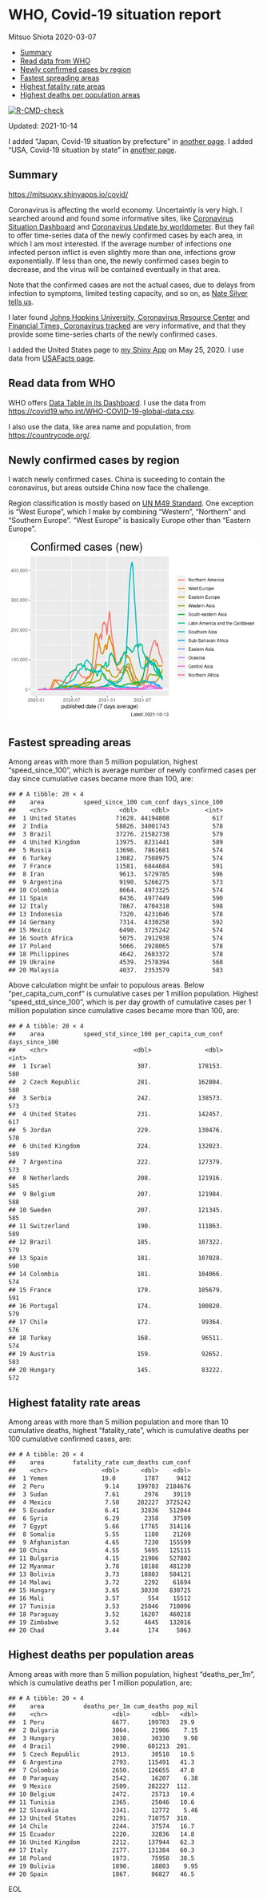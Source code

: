 WHO, Covid-19 situation report
================
Mitsuo Shiota
2020-03-07

-   [Summary](#summary)
-   [Read data from WHO](#read-data-from-who)
-   [Newly confirmed cases by region](#newly-confirmed-cases-by-region)
-   [Fastest spreading areas](#fastest-spreading-areas)
-   [Highest fatality rate areas](#highest-fatality-rate-areas)
-   [Highest deaths per population
    areas](#highest-deaths-per-population-areas)

<!-- badges: start -->

[![R-CMD-check](https://github.com/mitsuoxv/covid/workflows/R-CMD-check/badge.svg)](https://github.com/mitsuoxv/covid/actions)
<!-- badges: end -->

Updated: 2021-10-14

I added “Japan, Covid-19 situation by prefecture” in [another
page](Japan.md). I added “USA, Covid-19 situation by state” in [another
page](USA.md).

## Summary

<https://mitsuoxv.shinyapps.io/covid/>

Coronavirus is affecting the world economy. Uncertaintiy is very high. I
searched around and found some informative sites, like [Coronavirus
Situation
Dashboard](https://who.maps.arcgis.com/apps/opsdashboard/index.html#/c88e37cfc43b4ed3baf977d77e4a0667)
and [Coronavirus Update by
worldometer](https://www.worldometers.info/coronavirus/). But they fail
to offer time-series data of the newly confirmed cases by each area, in
which I am most interested. If the average number of infections one
infected person inflict is even slightly more than one, infections grow
exponentially. If less than one, the newly confirmed cases begin to
decrease, and the virus will be contained eventually in that area.

Note that the confirmed cases are not the actual cases, due to delays
from infection to symptoms, limited testing capacity, and so on, as
[Nate Silver tells
us](https://fivethirtyeight.com/features/coronavirus-case-counts-are-meaningless/).

I later found [Johns Hopkins University, Coronavirus Resource
Center](https://coronavirus.jhu.edu/) and [Financial Times, Coronavirus
tracked](https://www.ft.com/content/a26fbf7e-48f8-11ea-aeb3-955839e06441)
are very informative, and that they provide some time-series charts of
the newly confirmed cases.

I added the United States page to [my Shiny
App](https://mitsuoxv.shinyapps.io/covid/) on May 25, 2020. I use data
from [USAFacts
page](https://usafacts.org/visualizations/coronavirus-covid-19-spread-map/).

## Read data from WHO

WHO offers [Data Table in its Dashboard](https://covid19.who.int/table).
I use the data from
<https://covid19.who.int/WHO-COVID-19-global-data.csv>.

I also use the data, like area name and population, from
<https://countrycode.org/>.

## Newly confirmed cases by region

I watch newly confirmed cases. China is suceeding to contain the
coronavirus, but areas outside China now face the challenge.

Region classification is mostly based on [UN M49
Standard](https://unstats.un.org/unsd/methodology/m49/). One exception
is “West Europe”, which I make by combining “Western”, “Northern” and
“Southern Europe”. “West Europe” is basically Europe other than “Eastern
Europe”.

![](README_files/figure-gfm/chart-1.png)<!-- -->

## Fastest spreading areas

Among areas with more than 5 million population, highest
“speed\_since\_100”, which is average number of newly confirmed cases
per day since cumulative cases became more than 100, are:

    ## # A tibble: 20 × 4
    ##    area           speed_since_100 cum_conf days_since_100
    ##    <chr>                    <dbl>    <dbl>          <int>
    ##  1 United States           71628. 44194808            617
    ##  2 India                   58826. 34001743            578
    ##  3 Brazil                  37276. 21582738            579
    ##  4 United Kingdom          13975.  8231441            589
    ##  5 Russia                  13696.  7861681            574
    ##  6 Turkey                  13082.  7508975            574
    ##  7 France                  11581.  6844684            591
    ##  8 Iran                     9613.  5729785            596
    ##  9 Argentina                9190.  5266275            573
    ## 10 Colombia                 8664.  4973325            574
    ## 11 Spain                    8436.  4977449            590
    ## 12 Italy                    7867.  4704318            598
    ## 13 Indonesia                7320.  4231046            578
    ## 14 Germany                  7314.  4330258            592
    ## 15 Mexico                   6490.  3725242            574
    ## 16 South Africa             5075.  2912938            574
    ## 17 Poland                   5066.  2928065            578
    ## 18 Philippines              4642.  2683372            578
    ## 19 Ukraine                  4539.  2578394            568
    ## 20 Malaysia                 4037.  2353579            583

Above calculation might be unfair to populous areas. Below
“per\_capita\_cum\_conf” is cumulative cases per 1 million population.
Highest “speed\_std\_since\_100”, which is per day growth of cumulative
cases per 1 million population since cumulative cases became more than
100, are:

    ## # A tibble: 20 × 4
    ##    area           speed_std_since_100 per_capita_cum_conf days_since_100
    ##    <chr>                        <dbl>               <dbl>          <int>
    ##  1 Israel                        307.             178153.            580
    ##  2 Czech Republic                281.             162804.            580
    ##  3 Serbia                        242.             138573.            573
    ##  4 United States                 231.             142457.            617
    ##  5 Jordan                        229.             130476.            570
    ##  6 United Kingdom                224.             132023.            589
    ##  7 Argentina                     222.             127379.            573
    ##  8 Netherlands                   208.             121916.            585
    ##  9 Belgium                       207.             121984.            588
    ## 10 Sweden                        207.             121345.            585
    ## 11 Switzerland                   190.             111863.            589
    ## 12 Brazil                        185.             107322.            579
    ## 13 Spain                         181.             107028.            590
    ## 14 Colombia                      181.             104066.            574
    ## 15 France                        179.             105679.            591
    ## 16 Portugal                      174.             100820.            579
    ## 17 Chile                         172.              99364.            576
    ## 18 Turkey                        168.              96511.            574
    ## 19 Austria                       159.              92652.            583
    ## 20 Hungary                       145.              83222.            572

## Highest fatality rate areas

Among areas with more than 5 million population and more than 10
cumulative deaths, highest “fatality\_rate”, which is cumulative deaths
per 100 cumulative confirmed cases, are:

    ## # A tibble: 20 × 4
    ##    area        fatality_rate cum_deaths cum_conf
    ##    <chr>               <dbl>      <dbl>    <dbl>
    ##  1 Yemen               19.0        1787     9412
    ##  2 Peru                 9.14     199703  2184676
    ##  3 Sudan                7.61       2976    39119
    ##  4 Mexico               7.58     282227  3725242
    ##  5 Ecuador              6.41      32836   512044
    ##  6 Syria                6.29       2358    37509
    ##  7 Egypt                5.66      17765   314116
    ##  8 Somalia              5.55       1180    21269
    ##  9 Afghanistan          4.65       7230   155599
    ## 10 China                4.55       5695   125115
    ## 11 Bulgaria             4.15      21906   527802
    ## 12 Myanmar              3.78      18188   481230
    ## 13 Bolivia              3.73      18803   504121
    ## 14 Malawi               3.72       2292    61694
    ## 15 Hungary              3.65      30330   830725
    ## 16 Mali                 3.57        554    15512
    ## 17 Tunisia              3.53      25046   710096
    ## 18 Paraguay             3.52      16207   460218
    ## 19 Zimbabwe             3.52       4645   132016
    ## 20 Chad                 3.44        174     5063

## Highest deaths per population areas

Among areas with more than 5 million population, highest
“deaths\_per\_1m”, which is cumulative deaths per 1 million population,
are:

    ## # A tibble: 20 × 4
    ##    area           deaths_per_1m cum_deaths pop_mil
    ##    <chr>                  <dbl>      <dbl>   <dbl>
    ##  1 Peru                   6677.     199703   29.9 
    ##  2 Bulgaria               3064.      21906    7.15
    ##  3 Hungary                3038.      30330    9.98
    ##  4 Brazil                 2990.     601213  201.  
    ##  5 Czech Republic         2913.      30518   10.5 
    ##  6 Argentina              2793.     115491   41.3 
    ##  7 Colombia               2650.     126655   47.8 
    ##  8 Paraguay               2542.      16207    6.38
    ##  9 Mexico                 2509.     282227  112.  
    ## 10 Belgium                2472.      25713   10.4 
    ## 11 Tunisia                2365.      25046   10.6 
    ## 12 Slovakia               2341.      12772    5.46
    ## 13 United States          2291.     710757  310.  
    ## 14 Chile                  2244.      37574   16.7 
    ## 15 Ecuador                2220.      32836   14.8 
    ## 16 United Kingdom         2212.     137944   62.3 
    ## 17 Italy                  2177.     131384   60.3 
    ## 18 Poland                 1973.      75958   38.5 
    ## 19 Bolivia                1890.      18803    9.95
    ## 20 Spain                  1867.      86827   46.5

EOL

